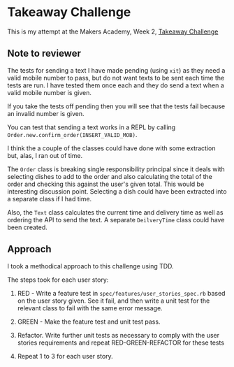 # Takeaway Challenge
This is my attempt at the Makers Academy, Week 2, [Takeaway Challenge](https://github.com/makersacademy/takeaway-challenge)

## Note to reviewer
The tests for sending a text I have made pending (using ```xit```) as they need a valid mobile number to pass, but do not want texts to be sent each time the tests are run. I have tested them once each and they do send a text when a valid mobile number is given.

If you take the tests off pending then you will see that the tests fail because an invalid number is given.

You can test that sending a text works in a REPL by calling ```Order.new.confirm_order(INSERT_VALID_MOB)```.

I think the a couple of the classes could have done with some extraction but, alas, I ran out of time.

The ```Order``` class is breaking single responsibility principal since it deals with selecting dishes to add to the order and also calculating the total of the order and checking this against the user's given total. This would be interesting discussion point. Selecting a dish could have been extracted into a separate class if I had time.

Also, the ```Text``` class calculates the current time and delivery time as well as ordering the API to send the text. A separate ```DeilveryTime``` class could have been created. 

## Approach
I took a methodical approach to this challenge using TDD.

The steps took for each user story:

1. RED - Write a feature test in  ```spec/features/user_stories_spec.rb``` based on the user story given. See it fail, and then write a unit test for the relevant class to fail with the same error message.

2. GREEN - Make the feature test and unit test pass.

3. Refactor. Write further unit tests as necessary to comply with the user stories requirements and repeat RED-GREEN-REFACTOR for these tests

4. Repeat 1 to 3 for each user story.  
